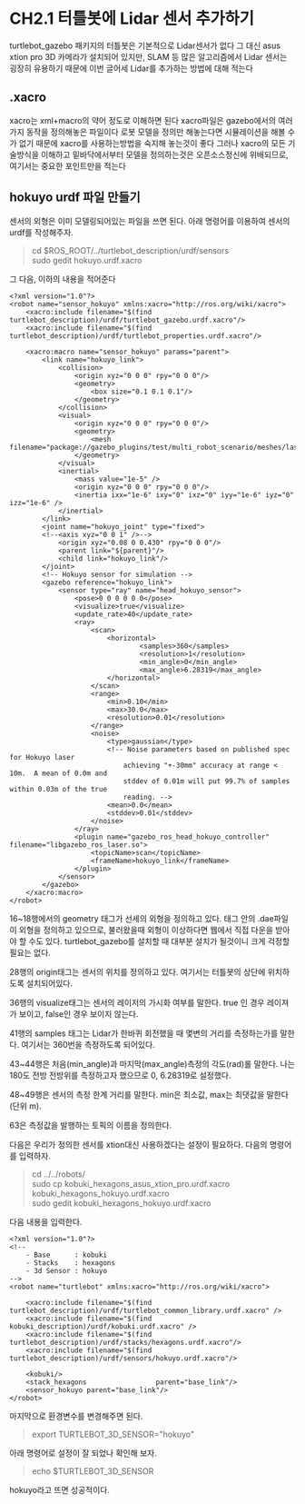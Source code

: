 # CH2.1 터틀봇에 Lidar 센서 추가하기

turtlebot_gazebo 패키지의 터틀봇은 기본적으로 Lidar센서가 없다 
 그 대신 asus xtion pro 3D 카메라가 설치되어 있지만, SLAM 등 많은 알고리즘에서 Lidar 센서는 굉장히 유용하기 때문에 이번 글어세 Lidar를 추가하는 방법에 대해 적는다
 
## .xacro
xacro는 xml+macro의 약어 정도로 이해하면 된다
xacro파일은 gazebo에서의 여러가지 동작을 정의해놓은 파일이다
로봇 모델을 정의만 해놓는다면 시뮬레이션을 해볼 수가 없기 때문에 xacro를 사용하는방법을 숙지해 놓는것이 좋다
그러나 xacro의 모든 기술방식을 이해하고 밑바닥에서부터 모델을 정의하는것은 오픈소스정신에 위배되므로, 
여기서는 중요한 포인트만을 적는다

## hokuyo urdf 파일 만들기
센서의 외형은 이미 모델링되어있는 파일을 쓰면 된다.
아래 명령어를 이용하여 센서의 urdf를 작성해주자.

> cd $ROS_ROOT/../turtlebot_description/urdf/sensors  
sudo gedit hokuyo.urdf.xacro

그 다음, 이하의 내용을 적어준다

	<?xml version="1.0"?>
	<robot name="sensor_hokuyo" xmlns:xacro="http://ros.org/wiki/xacro">
		<xacro:include filename="$(find turtlebot_description)/urdf/turtlebot_gazebo.urdf.xacro"/>
  		<xacro:include filename="$(find turtlebot_description)/urdf/turtlebot_properties.urdf.xacro"/>

  		<xacro:macro name="sensor_hokuyo" params="parent">
			<link name="hokuyo_link">
      			<collision>
        			<origin xyz="0 0 0" rpy="0 0 0"/>
        			<geometry>
          				<box size="0.1 0.1 0.1"/>
        			</geometry>
      			</collision>
      			<visual>
        			<origin xyz="0 0 0" rpy="0 0 0"/>
        			<geometry>
          				<mesh filename="package://gazebo_plugins/test/multi_robot_scenario/meshes/laser/hokuyo.dae"/>
        			</geometry>
      			</visual>
      			<inertial>
        			<mass value="1e-5" />
        			<origin xyz="0 0 0" rpy="0 0 0"/>
        			<inertia ixx="1e-6" ixy="0" ixz="0" iyy="1e-6" iyz="0" izz="1e-6" />
      			</inertial>
    		</link>
    		<joint name="hokuyo_joint" type="fixed">
      		<!--<axis xyz="0 0 1" />-->
      			<origin xyz="0.08 0 0.430" rpy="0 0 0"/>
      			<parent link="${parent}"/>
      			<child link="hokuyo_link"/>
     		</joint>
     		<!-- Hokuyo sensor for simulation -->
     		<gazebo reference="hokuyo_link">
    			<sensor type="ray" name="head_hokuyo_sensor">
      				<pose>0 0 0 0 0 0</pose>
      				<visualize>true</visualize>
      				<update_rate>40</update_rate>
      				<ray>
        				<scan>
          					<horizontal>
            						<samples>360</samples>
            						<resolution>1</resolution>
            						<min_angle>0</min_angle>
            						<max_angle>6.28319</max_angle>
          					</horizontal>
        				</scan>
        				<range>
          					<min>0.10</min>
          					<max>30.0</max>
          					<resolution>0.01</resolution>
        				</range>
        				<noise>
          					<type>gaussian</type>
          					<!-- Noise parameters based on published spec for Hokuyo laser
               					achieving "+-30mm" accuracy at range < 10m.  A mean of 0.0m and
               					stddev of 0.01m will put 99.7% of samples within 0.03m of the true
               					reading. -->
          					<mean>0.0</mean>
          					<stddev>0.01</stddev>
        				</noise>
      				</ray>
      				<plugin name="gazebo_ros_head_hokuyo_controller" filename="libgazebo_ros_laser.so">
        				<topicName>scan</topicName>
        				<frameName>hokuyo_link</frameName>
      				</plugin>
    			</sensor>
  			</gazebo>
		</xacro:macro>
	</robot>
	
16~18행에서의 geometry 태그가 선세의 외형을 정의하고 있다.
태그 안의 .dae파일이 외형을 정의하고 있으므로, 불러왔을때 외형이 이상하다면 웹에서 직접 다운을 받아야 할 수도 있다.
turtlebot_gazebo를 설치할 때 대부분 설치가 될것이니 크게 걱정할 필요는 없다.

28행의 origin태그는 센서의 위치를 정의하고 있다.
여기서는 터틀봇의 상단에 위치하도록 설치되어있다.

36행의 visualize태그는 센서의 레이저의 가시화 여부를 말한다.
true 인 경우 레이져가 보이고, false인 경우 보이지 않는다.

41행의 samples 태그는 Lidar가 한바퀴 회전했을 때 몇변의 거리를 측정하는가를 말한다.
여기서는 360번을 측정하도록 되어있다.

43~44행은 처음(min_angle)과 마지막(max_angle)측정의 각도(rad)롤 말한다.
나는 180도 전방 전방위를 측정하고자 했으므로 0, 6.28319로 설정했다.

48~49행은 센서의 측정 한계 거리를 말한다.
min은 최소값, max는 최댓값을 말한다(단위 m).

63은 측정값을 발행하는 토픽의 이름을 정의한다.

다음은 우리가 정의한 센서를 xtion대신 사용하겠다는 설정이 필요하다.
다음의 명령어를 입력하자.

>cd ../../robots/  
sudo cp kobuki_hexagons_asus_xtion_pro.urdf.xacro kobuki_hexagons_hokuyo.urdf.xacro  
sudo gedit kobuki_hexagons_hokuyo.urdf.xacro 

다음 내용을 입력한다.

	<?xml version="1.0"?>
	<!--
		- Base      : kobuki
		- Stacks    : hexagons
    	- 3d Sensor : hokuyo
	-->
	<robot name="turtlebot" xmlns:xacro="http://ros.org/wiki/xacro">

  		<xacro:include filename="$(find turtlebot_description)/urdf/turtlebot_common_library.urdf.xacro" />
  		<xacro:include filename="$(find kobuki_description)/urdf/kobuki.urdf.xacro" />
  		<xacro:include filename="$(find turtlebot_description)/urdf/stacks/hexagons.urdf.xacro"/>
  		<xacro:include filename="$(find turtlebot_description)/urdf/sensors/hokuyo.urdf.xacro"/>

  		<kobuki/>
  		<stack_hexagons                 parent="base_link"/>
  		<sensor_hokuyo parent="base_link"/>
	</robot>
	
마지막으로 환경변수를 변경해주면 된다.

>export TURTLEBOT_3D_SENSOR="hokuyo"

아래 명령어로 설정이 잘 되었나 확인해 보자.

>echo $TURTLEBOT_3D_SENSOR

hokuyo라고 뜨면 성공적이다.
